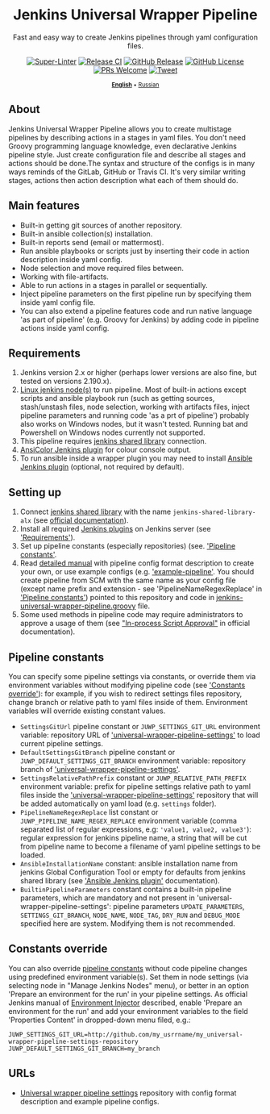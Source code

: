 <!-- markdownlint-disable MD033 MD041 -->
<div align='center'>

# Jenkins Universal Wrapper Pipeline

Fast and easy way to create Jenkins pipelines through yaml configuration files.

[![Super-Linter](https://github.com/alexanderbazhenoff/jenkins-universal-wrapper-pipeline/actions/workflows/super-linter.yml/badge.svg?branch=main)](https://github.com/marketplace/actions/super-linter)
[![Release CI](https://github.com/alexanderbazhenoff/jenkins-universal-wrapper-pipeline/actions/workflows/release-ci.yml/badge.svg?branch=main)](CHANGELOG.md)
[![GitHub Release](https://img.shields.io/github/v/release/alexanderbazhenoff/jenkins-universal-wrapper-pipeline)](https://github.com/alexanderbazhenoff/jenkins-universal-wrapper-pipeline/releases)
[![GitHub License](https://img.shields.io/github/license/alexanderbazhenoff/jenkins-universal-wrapper-pipeline)](LICENSE)
[![PRs Welcome](https://img.shields.io/badge/PRs-welcome-brightgreen.svg?style=flat-square)](https://makeapullrequest.com)
[![Tweet](https://img.shields.io/twitter/url/http/shields.io.svg?style=social)](https://twitter.com/intent/tweet?text=Create+your+pipelines+easier+and+faster%21%20&url=https://github.com/alexanderbazhenoff/jenkins-universal-wrapper-pipeline&hashtags=devops,cicd,jenkins,ansible,yaml)

<span style="font-size:0.8em;">[**English**](README.md) • [Russian](README_RUS.md)</span>
</div>

## About

Jenkins Universal Wrapper Pipeline allows you to create multistage pipelines by describing actions in a stages in yaml
files. You don't need Groovy programming language knowledge, even declarative Jenkins pipeline style. Just create
configuration file and describe all stages and actions should be done.The syntax and structure of the configs is in many
ways reminds of the GitLab, GitHub or Travis CI. It's very similar writing stages, actions then action description what
each of them should do.

## Main features

- Built-in getting git sources of another repository.
- Built-in ansible collection(s) installation.
- Built-in reports send (email or mattermost).
- Run ansible playbooks or scripts just by inserting their code in action description inside yaml config.
- Node selection and move required files between.
- Working with file-artifacts.
- Able to run actions in a stages in parallel or sequentially.
- Inject pipeline parameters on the first pipeline run by specifying them inside yaml config file.
- You can also extend a pipeline features code and run native language 'as part of pipeline' (e.g. Groovy for
  Jenkins) by adding code in pipeline actions inside yaml config.

## Requirements

1. Jenkins version 2.x or higher (perhaps lower versions are also fine, but tested on versions 2.190.x).
2. [Linux jenkins node(s)](https://www.jenkins.io/doc/book/installing/linux/) to run pipeline. Most of built-in actions
   except scripts and ansible playbook run (such as getting sources, stash/unstash files, node selection, working with
   artifacts files, inject pipeline parameters and running code 'as a prt of pipeline') probably also works on
   Windows nodes, but it wasn't tested. Running bat and Powershell on Windows nodes currently not supported.
3. This pipeline requires [jenkins shared library](https://github.com/alexanderbazhenoff/jenkins-shared-library)
   connection.
4. [AnsiColor Jenkins plugin](https://plugins.jenkins.io/ansicolor/) for colour console output.
5. To run ansible inside a wrapper plugin you may need to install
   [Ansible Jenkins plugin](https://plugins.jenkins.io/ansible/) (optional, not required by default).

## Setting up

1. Connect [jenkins shared library](https://github.com/alexanderbazhenoff/jenkins-shared-library) with the
   name `jenkins-shared-library-alx` (see
   [official documentation](https://www.jenkins.io/doc/book/pipeline/shared-libraries/#global-shared-libraries)).
2. Install all required [Jenkins plugins](https://www.jenkins.io/doc/book/managing/plugins/) on Jenkins server (see
   ['Requirements'](#requirements)).
3. Set up pipeline constants (especially repositories) (see. ['Pipeline constants'](#pipeline-constants).
4. Read [detailed manual](https://github.com/alexanderbazhenoff/universal-wrapper-pipeline-settings) with pipeline
   config format description to create your own, or use example configs (e.g.
   ['example-pipeline'](https://github.com/alexanderbazhenoff/universal-wrapper-pipeline-settings/blob/main/settings/example-pipeline.yaml).
   You should create pipeline from SCM with the same name as your config file (except name prefix and extension - see
   'PipelineNameRegexReplace' in ['Pipeline constants'](#pipeline-constants)) pointed to this repository and code in
   [jenkins-universal-wrapper-pipeline.groovy](jenkins-universal-wrapper-pipeline.groovy) file.
5. Some used methods in pipeline code may require administrators to approve a usage of them (see
   ["In-process Script Approval"](https://www.jenkins.io/doc/book/managing/script-approval/) in official documentation).

## Pipeline constants

You can specify some pipeline settings via constants, or override them via environment variables without modifying
pipeline code (see ['Constants override'](#constants-override)): for example, if you wish to redirect settings files
repository, change branch or relative path to yaml files inside of them. Environment variables will override existing
constant values.

- `SettingsGitUrl` pipeline constant or `JUWP_SETTINGS_GIT_URL` environment variable: repository URL of
  ['universal-wrapper-pipeline-settings'](https://github.com/alexanderbazhenoff/universal-wrapper-pipeline-settings/tree/main)
  to load current pipeline settings.
- `DefaultSettingsGitBranch` pipeline constant or `JUWP_DEFAULT_SETTINGS_GIT_BRANCH` environment variable: repository
  branch of
  ['universal-wrapper-pipeline-settings'](https://github.com/alexanderbazhenoff/universal-wrapper-pipeline-settings/tree/main).
- `SettingsRelativePathPrefix` constant or `JUWP_RELATIVE_PATH_PREFIX` environment variable: prefix for pipeline
  settings relative path to yaml files inside the
  ['universal-wrapper-pipeline-settings'](https://github.com/alexanderbazhenoff/universal-wrapper-pipeline-settings/tree/main)
  repository that will be added automatically on yaml load (e.g. `settings` folder).
- `PipelineNameRegexReplace` list constant or `JUWP_PIPELINE_NAME_REGEX_REPLACE` environment variable (comma separated
  list of regular expressions, e.g: `'value1, value2, value3'`): regular expression for jenkins pipeline name, a
  string that will be cut from pipeline name to become a filename of yaml pipeline settings to be loaded.
- `AnsibleInstallationName` constant: ansible installation name from jenkins Global Configuration Tool or empty for
  defaults from jenkins shared library (see ['Ansible Jenkins plugin'](https://plugins.jenkins.io/ansible/)
  documentation).
- `BuiltinPipelineParameters` constant contains a built-in pipeline parameters, which are mandatory and not present in
  'universal-wrapper-pipeline-settings': pipeline parameters `UPDATE_PARAMETERS`, `SETTINGS_GIT_BRANCH`, `NODE_NAME`,
  `NODE_TAG`, `DRY_RUN` and `DEBUG_MODE` specified here are system. Modifying them is not recommended.

## Constants override

You can also override [pipeline constants](#pipeline-constants) without code pipeline changes using predefined
environment variable(s). Set them in node settings (via selecting node in "Manage Jenkins Nodes" menu), or better in an
option 'Prepare an environment for the run' in your pipeline settings. As official Jenkins manual of
[Environment Injector](https://plugins.jenkins.io/envinject/) described, enable 'Prepare an environment for the run'
and add your environment variables to the field 'Properties Content' in dropped-down menu filed, e.g.:

```properties
JUWP_SETTINGS_GIT_URL=http://github.com/my_usrrname/my_universal-wrapper-pipeline-settings-repository
JUWP_DEFAULT_SETTINGS_GIT_BRANCH=my_branch
```

## URLs

- [Universal wrapper pipeline settings](https://github.com/alexanderbazhenoff/universal-wrapper-pipeline-settings/tree/main)
  repository with config format description and example pipeline configs.
